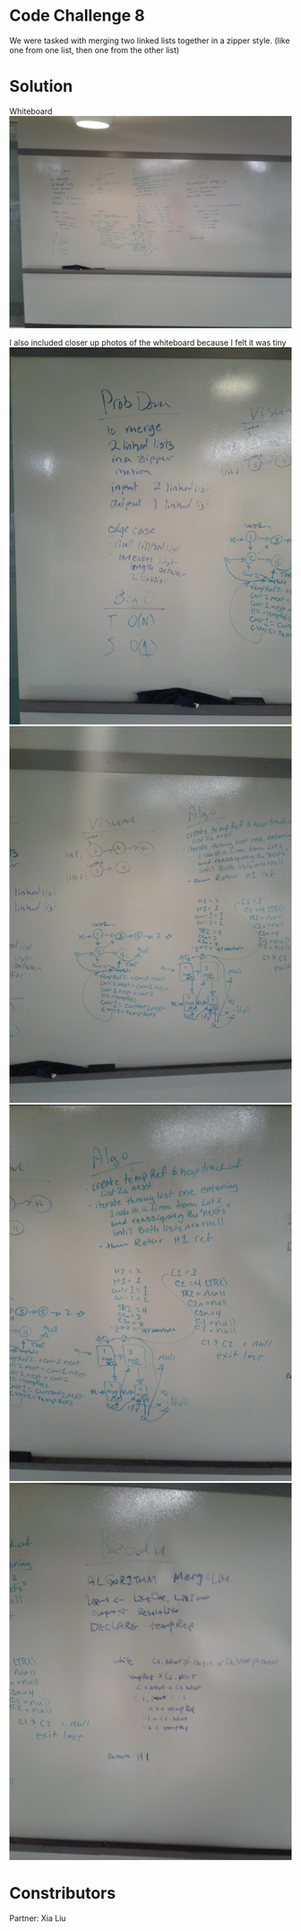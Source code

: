 # Code Challenge 8

We were tasked with merging two linked lists together in a zipper style. (like one from one list, then one from the other list)

# Solution
Whiteboard
![wholeWB](../../../assets/CodeChall8WB1.jpg)

I also included closer up photos of the whiteboard because I felt it was tiny
![WBCloseUp1](../../../assets/CodeChall8WB2.jpg)
![WBCloseUp2](../../../assets/CodeChall8WB3.jpg)
![WBCloseUp3](../../../assets/CodeChall8WB4.jpg)
![WBCloseUp4](../../../assets/CodeChall8WB5.jpg)

# Constributors
Partner: Xia Liu



